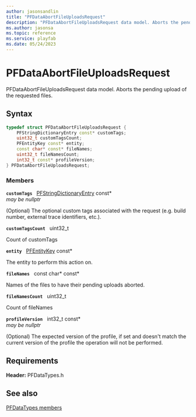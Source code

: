 ```yaml
---
author: jasonsandlin
title: "PFDataAbortFileUploadsRequest"
description: "PFDataAbortFileUploadsRequest data model. Aborts the pending upload of the requested files."
ms.author: jasonsa
ms.topic: reference
ms.service: playfab
ms.date: 05/24/2023
---
```


# PFDataAbortFileUploadsRequest  

PFDataAbortFileUploadsRequest data model. Aborts the pending upload of the requested files.  

## Syntax  
  
```cpp
typedef struct PFDataAbortFileUploadsRequest {  
    PFStringDictionaryEntry const* customTags;  
    uint32_t customTagsCount;  
    PFEntityKey const* entity;  
    const char* const* fileNames;  
    uint32_t fileNamesCount;  
    int32_t const* profileVersion;  
} PFDataAbortFileUploadsRequest;  
```
  
### Members  
  
**`customTags`** &nbsp; [PFStringDictionaryEntry](../../pftypes/structs/pfstringdictionaryentry.md) const*  
*may be nullptr*  
  
(Optional) The optional custom tags associated with the request (e.g. build number, external trace identifiers, etc.).
  
**`customTagsCount`** &nbsp; uint32_t  
  
Count of customTags
  
**`entity`** &nbsp; [PFEntityKey](../../pftypes/structs/pfentitykey-c.md) const*  
  
The entity to perform this action on.
  
**`fileNames`** &nbsp; const char* const*  
  
Names of the files to have their pending uploads aborted.
  
**`fileNamesCount`** &nbsp; uint32_t  
  
Count of fileNames
  
**`profileVersion`** &nbsp; int32_t const*  
*may be nullptr*  
  
(Optional) The expected version of the profile, if set and doesn't match the current version of the profile the operation will not be performed.
  
  
## Requirements  
  
**Header:** PFDataTypes.h
  
## See also  
[PFDataTypes members](../pfdatatypes_members.md)  

  
  
